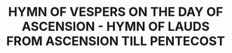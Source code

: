 ---
capo: 0
id: 0
lang: en-us
page: '17'
step: lit
subtitle: ''
tags:
- hym
title: HYMN OF VESPERS ON THE DAY OF ASCENSION - HYMN OF LAUDS FROM ASCENSION TILL
  PENTECOST
---